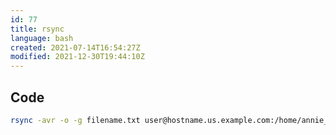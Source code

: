 ```yaml
---
id: 77
title: rsync
language: bash
created: 2021-07-14T16:54:27Z
modified: 2021-12-30T19:44:10Z
---
```


## Code

```bash
rsync -avr -o -g filename.txt user@hostname.us.example.com:/home/annie_tran
```

<!-- end -->

